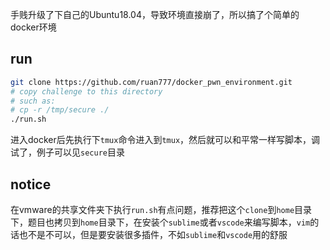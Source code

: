 手贱升级了下自己的Ubuntu18.04，导致环境直接崩了，所以搞了个简单的docker环境

## run

```bash
git clone https://github.com/ruan777/docker_pwn_environment.git
# copy challenge to this directory
# such as:
# cp -r /tmp/secure ./
./run.sh
```

进入docker后先执行下`tmux`命令进入到`tmux`，然后就可以和平常一样写脚本，调试了，例子可以见`secure`目录

## notice

在vmware的共享文件夹下执行`run.sh`有点问题，推荐把这个`clone`到`home`目录下，题目也拷贝到`home`目录下，在安装个`sublime`或者`vscode`来编写脚本，`vim`的话也不是不可以，但是要安装很多插件，不如`sublime`和`vscode`用的舒服
